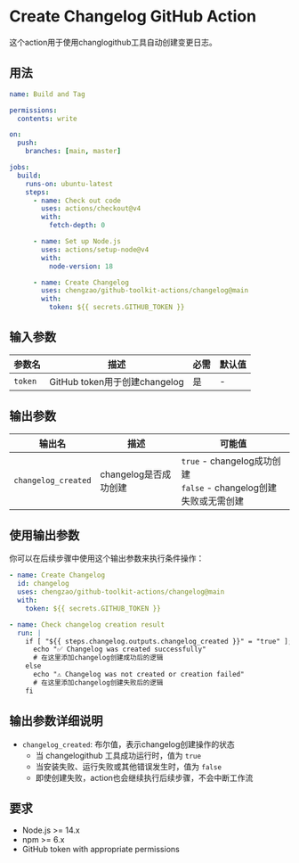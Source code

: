 # Create Changelog GitHub Action

这个action用于使用changlogithub工具自动创建变更日志。

## 用法

```yaml
name: Build and Tag

permissions:
  contents: write

on:
  push:
    branches: [main, master]

jobs:
  build:
    runs-on: ubuntu-latest
    steps:
      - name: Check out code
        uses: actions/checkout@v4
        with:
          fetch-depth: 0

      - name: Set up Node.js
        uses: actions/setup-node@v4
        with:
          node-version: 18

      - name: Create Changelog
        uses: chengzao/github-toolkit-actions/changelog@main
        with:
          token: ${{ secrets.GITHUB_TOKEN }}
```

## 输入参数

| 参数名 | 描述 | 必需 | 默认值 |
|--------|------|------|--------|
| `token` | GitHub token用于创建changelog | 是 | - |

## 输出参数

| 输出名 | 描述 | 可能值 |
|--------|------|--------|
| `changelog_created` | changelog是否成功创建 | `true` - changelog成功创建<br>`false` - changelog创建失败或无需创建 |

## 使用输出参数

你可以在后续步骤中使用这个输出参数来执行条件操作：

```yaml
- name: Create Changelog
  id: changelog
  uses: chengzao/github-toolkit-actions/changelog@main
  with:
    token: ${{ secrets.GITHUB_TOKEN }}

- name: Check changelog creation result
  run: |
    if [ "${{ steps.changelog.outputs.changelog_created }}" = "true" ]; then
      echo "✅ Changelog was created successfully"
      # 在这里添加changelog创建成功后的逻辑
    else
      echo "⚠️ Changelog was not created or creation failed"
      # 在这里添加changelog创建失败后的逻辑
    fi
```

## 输出参数详细说明

- `changelog_created`: 布尔值，表示changelog创建操作的状态
  - 当 changelogithub 工具成功运行时，值为 `true`
  - 当安装失败、运行失败或其他错误发生时，值为 `false`
  - 即使创建失败，action也会继续执行后续步骤，不会中断工作流

## 要求

- Node.js >= 14.x
- npm >= 6.x
- GitHub token with appropriate permissions